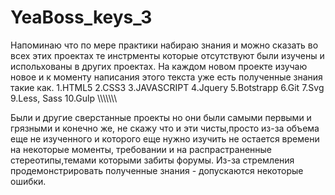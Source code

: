 # YeaBoss_keys_3
Напоминаю что по мере практики набираю знания и можно сказать во всех этих проектах те инстрменты которые отсутствуют были изучены и испольхованы в других проектах.
На каждом новом проекте изучаю новое и к моменту написания этого текста уже есть полученные знания такие как.
1.HTML5
2.CSS3
3.JAVASCRIPT
4.Jquery
5.Botstrapp
6.Git
7.Svg
9.Less, Sass
10.Gulp
\\\\\\\\\\\\\\

Были и другие сверстанные проекты но они были самыми первыми и грязными и конечно же, не скажу что и эти чисты,просто из-за объема еще не изученного и которого еще нужно изучить не остается времени на некоторые моменты, требовании и на распрастраненные стереотипы,темами которыми забиты форумы.
Из-за стремления продемонстрировать полученные знания - допускаются некоторые ошибки.
